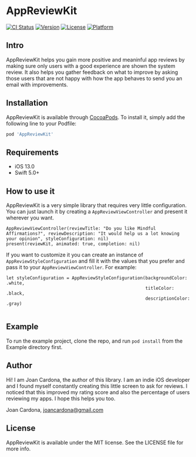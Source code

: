 # AppReviewKit

[![CI Status](https://img.shields.io/travis/nyeu/AppReviewKit.svg?style=flat)](https://travis-ci.org/nyeu/AppReviewKit)
[![Version](https://img.shields.io/cocoapods/v/AppReviewKit.svg?style=flat)](https://cocoapods.org/pods/AppReviewKit)
[![License](https://img.shields.io/cocoapods/l/AppReviewKit.svg?style=flat)](https://cocoapods.org/pods/AppReviewKit)
[![Platform](https://img.shields.io/cocoapods/p/AppReviewKit.svg?style=flat)](https://cocoapods.org/pods/AppReviewKit)

## Intro

AppReviewKit helps you gain more positive and meaninful app reviews by making sure only users with a good experience are shown the system review. It also helps you gather feedback on what to improve by asking those users that are not happy with how the app behaves to send you an email with improvements.

## Installation

AppReviewKit is available through [CocoaPods](https://cocoapods.org). To install
it, simply add the following line to your Podfile:

```ruby
pod 'AppReviewKit'
```

## Requirements

- iOS 13.0
- Swift 5.0+


## How to use it

AppReviewKit is a very simple library that requires very little configuration. You can just launch it by creating a `AppReviewViewController` and present it wherever you want.
```
AppReviewViewController(reviewTitle: "Do you like Mindful Affirmations?", reviewDescription: "It would help us a lot knowing your opinion", styleConfiguration: nil)
present(reviewKit, animated: true, completion: nil)

```
If you want to customize it you can create an instance of `AppReviewStyleConfiguration` and fill it with the values that you prefer and pass it to your `AppReviewViewController`. For example:

```
let styleConfiguration = AppReviewStyleConfiguration(backgroundColor: .white,
                                                     titleColor: .black,
                                                     descriptionColor: .gray)
                                                     
```


## Example

To run the example project, clone the repo, and run `pod install` from the Example directory first.

## Author

Hi! I am Joan Cardona, the author of this library.
I am an indie iOS developer and I found myself constantly creating this little screen to ask for reviews. I noticed that this improved my rating score and also the percentage of users reviewing my apps. I hope this helps you too.

Joan Cardona, joancardona@gmail.com


## License

AppReviewKit is available under the MIT license. See the LICENSE file for more info.
